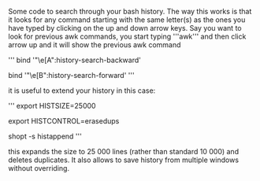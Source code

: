 Some code to search through your bash history. The way this works is that it looks for any command starting with the same letter(s) 
as the ones you have typed by clicking on the up and down arrow keys. Say you want to look for previous awk commands, you start typing '''awk''' 
and then click arrow up and it will show the previous awk command

'''
bind '"\e[A":history-search-backward'

bind '"\e[B":history-search-forward'
'''

it is useful to extend your history in this case: 

'''
export HISTSIZE=25000 

export HISTCONTROL=erasedups

shopt -s histappend
'''

this expands the size to 25 000 lines (rather than standard 10 000) and deletes duplicates. It also allows to save history from multiple windows without overriding.
